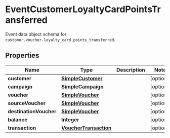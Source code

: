 

# EventCustomerLoyaltyCardPointsTransferred

Event data object schema for `customer.voucher.loyalty_card.points_transferred`.

## Properties

| Name | Type | Description | Notes |
|------------ | ------------- | ------------- | -------------|
|**customer** | [**SimpleCustomer**](SimpleCustomer.md) |  |  [optional] |
|**campaign** | [**SimpleCampaign**](SimpleCampaign.md) |  |  [optional] |
|**voucher** | [**SimpleVoucher**](SimpleVoucher.md) |  |  [optional] |
|**sourceVoucher** | [**SimpleVoucher**](SimpleVoucher.md) |  |  [optional] |
|**destinationVoucher** | [**SimpleVoucher**](SimpleVoucher.md) |  |  [optional] |
|**balance** | **Integer** |  |  [optional] |
|**transaction** | [**VoucherTransaction**](VoucherTransaction.md) |  |  [optional] |



